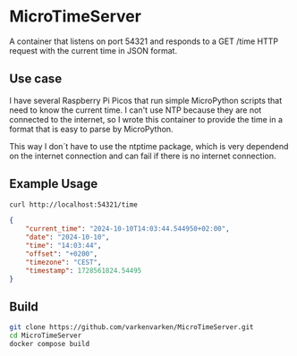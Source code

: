 # MicroTimeServer

A container that listens on port 54321 and responds to a GET /time HTTP request with the current time in JSON format.

## Use case

I have several Raspberry Pi Picos that run simple MicroPython scripts that need to know the current time. I can't use NTP because they are not connected to the internet, so I wrote this container to provide the time in a format that is easy to parse by MicroPython.

This way I don´t have to use the ntptime package, which is very dependend on the internet connection and can fail if there is no internet connection.

## Example Usage

```bash
curl http://localhost:54321/time
```

```json
{
    "current_time": "2024-10-10T14:03:44.544950+02:00", 
    "date": "2024-10-10", 
    "time": "14:03:44", 
    "offset": "+0200", 
    "timezone": "CEST", 
    "timestamp": 1728561824.54495
}
```

## Build

```bash
git clone https://github.com/varkenvarken/MicroTimeServer.git
cd MicroTimeServer
docker compose build
```

